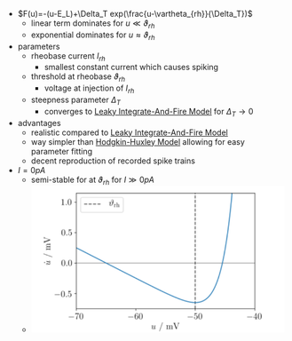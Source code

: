 + $F(u)=-(u-E_L)+\Delta_T exp(\frac{u-\vartheta_{rh}}{\Delta_T})$
	+ linear term dominates for $u\ll \vartheta_{rh}$
	+ exponential dominates for $u\approx \vartheta_{rh}$
+ parameters
	+ rheobase current $I_{rh}$
		+ smallest constant current which causes spiking
	+ threshold at rheobase $\vartheta_{rh}$
		+ voltage at injection of $I_{rh}$
	+ steepness parameter $\Delta_T$
		+ converges to [Leaky Integrate-And-Fire Model](Leaky%20Integrate-And-Fire%20Model.md) for $\Delta_T \rightarrow 0$
+ advantages
	+ realistic compared to [Leaky Integrate-And-Fire Model](Leaky%20Integrate-And-Fire%20Model.md)
	+ way simpler than [Hodgkin-Huxley Model](Hodgkin-Huxley%20Model.md) allowing for easy parameter fitting
	+ decent reproduction of recorded spike trains
+ $I=0pA$
	+ semi-stable for at $\vartheta_{rh}$ for $I\gg0pA$
	+ ![](../../../z_images/Pasted%20image%2020250621075853.png)